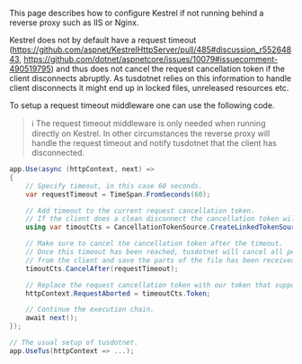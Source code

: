 This page describes how to configure Kestrel if not running behind a reverse proxy such as IIS or Nginx.

Kestrel does not by default have a request timeout (https://github.com/aspnet/KestrelHttpServer/pull/485#discussion_r55264843, https://github.com/dotnet/aspnetcore/issues/10079#issuecomment-490519795) and thus does not cancel the request cancellation token if the client disconnects abruptly. As tusdotnet relies on this information to handle client disconnects it might end up in locked files, unreleased resources etc.

To setup a request timeout middleware one can use the following code.

> :information_source: The request timeout middleware is only needed when running directly on Kestrel. In other circumstances the reverse proxy will handle the request timeout and notify tusdotnet that the client has disconnected.

```csharp
app.Use(async (httpContext, next) =>
{
    // Specify timeout, in this case 60 seconds.
    var requestTimeout = TimeSpan.FromSeconds(60);

    // Add timeout to the current request cancellation token. 
    // If the client does a clean disconnect the cancellation token will also be flagged as cancelled.
    using var timoutCts = CancellationTokenSource.CreateLinkedTokenSource(httpContext.RequestAborted);

    // Make sure to cancel the cancellation token after the timeout. 
    // Once this timeout has been reached, tusdotnet will cancel all pending reads 
    // from the client and save the parts of the file has been received so far.
    timoutCts.CancelAfter(requestTimeout);

    // Replace the request cancellation token with our token that supports timeouts.
    httpContext.RequestAborted = timeoutCts.Token;

    // Continue the execution chain.
    await next();
});

// The usual setup of tusdotnet.
app.UseTus(httpContext => ...);
```
